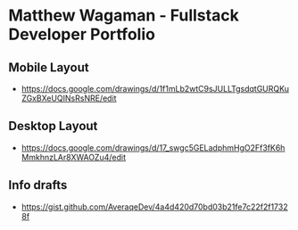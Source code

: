 # Matthew Wagaman - Fullstack Developer Portfolio #

## Mobile Layout
 - https://docs.google.com/drawings/d/1f1mLb2wtC9sJULLTgsdqtGURQKuZGxBXeUQINsRsNRE/edit

## Desktop Layout
 - https://docs.google.com/drawings/d/17_swgc5GELadphmHgO2Ff3fK6hMmkhnzLAr8XWAOZu4/edit
 
## Info drafts
 - https://gist.github.com/AveraqeDev/4a4d420d70bd03b21fe7c22f2f17328f
